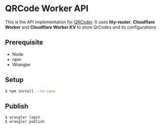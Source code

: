 # QRCode Worker API

This is the API implementation for [QRCoder](https://github.com/qrcoder-team/qrcoder-frontend). It uses **itty-router**, **Cloudflare Worker** and **Cloudflare Worker KV** to store QrCodes and its configurations

## Prerequisite

- Node
- npm
- Wrangler

## Setup

```bash
$ npm install --no-save

```

## Publish

```
$ wrangler login
$ wrangler publish
```
